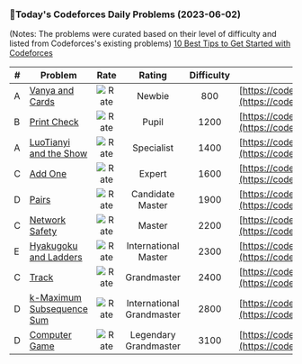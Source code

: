 ### 🌟Today's Codeforces Daily Problems (2023-06-02)
(Notes: The problems were curated based on their level of difficulty and listed from Codeforces's existing problems)
[10 Best Tips to Get Started with Codeforces](https://github.com/ika9810/Codeforces-Daily-Problems/blob/main/10%20Best%20Tips%20to%20Get%20Started%20with%20Codeforces.md)

| # | Problem | Rate| Rating | Difficulty | Contest |
|---| ----- | :--------: | :----------: | :----------: | ---------- |
|A|[Vanya and Cards](https://codeforces.com/contest/401/problem/A)|![Rate](https://img.shields.io/badge/Newbie-800-lightgrey)|Newbie|800|[https://codeforces.com/contest/401](https://codeforces.com/contest/401)|
|B|[Print Check](https://codeforces.com/contest/631/problem/B)|![Rate](https://img.shields.io/badge/Pupil-1200-brightgreen)|Pupil|1200|[https://codeforces.com/contest/631](https://codeforces.com/contest/631)|
|A|[LuoTianyi and the Show](https://codeforces.com/contest/1824/problem/A)|![Rate](https://img.shields.io/badge/Specialist-1400-9cf)|Specialist|1400|[https://codeforces.com/contest/1824](https://codeforces.com/contest/1824)|
|C|[Add One](https://codeforces.com/contest/1513/problem/C)|![Rate](https://img.shields.io/badge/Expert-1600-blue)|Expert|1600|[https://codeforces.com/contest/1513](https://codeforces.com/contest/1513)|
|D|[Pairs](https://codeforces.com/contest/1463/problem/D)|![Rate](https://img.shields.io/badge/Candidate%20Master-1900-blueviolet)|Candidate Master|1900|[https://codeforces.com/contest/1463](https://codeforces.com/contest/1463)|
|C|[Network Safety](https://codeforces.com/contest/1039/problem/C)|![Rate](https://img.shields.io/badge/Master-2200-orange)|Master|2200|[https://codeforces.com/contest/1039](https://codeforces.com/contest/1039)|
|E|[Hyakugoku and Ladders](https://codeforces.com/contest/1245/problem/E)|![Rate](https://img.shields.io/badge/International%20Master-2300-orange)|International Master|2300|[https://codeforces.com/contest/1245](https://codeforces.com/contest/1245)|
|C|[Track](https://codeforces.com/contest/83/problem/C)|![Rate](https://img.shields.io/badge/Grandmaster-2400-red)|Grandmaster|2400|[https://codeforces.com/contest/83](https://codeforces.com/contest/83)|
|D|[k-Maximum Subsequence Sum](https://codeforces.com/contest/280/problem/D)|![Rate](https://img.shields.io/badge/International%20Grandmaster-2800-red)|International Grandmaster|2800|[https://codeforces.com/contest/280](https://codeforces.com/contest/280)|
|D|[Computer Game](https://codeforces.com/contest/1067/problem/D)|![Rate](https://img.shields.io/badge/Legendary%20Grandmaster-3100-red)|Legendary Grandmaster|3100|[https://codeforces.com/contest/1067](https://codeforces.com/contest/1067)|
